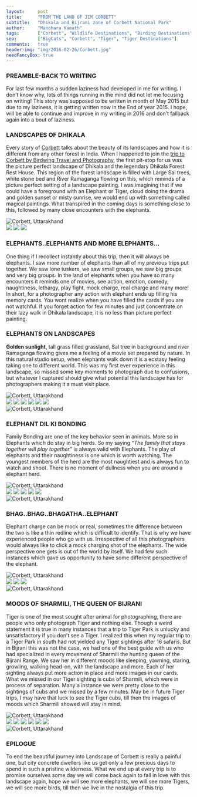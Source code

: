 ```yaml
---
layout:     post
title:      "FROM THE LAND OF JIM CORBETT"
subtitle:   "Dhikala and Bijrani zone of Corbett National Park"
author:     "Manohara Kamath"
tags:       ["Corbett", "Wildlife Destinations", "Birding Destinations", "Mammal Destinations", "Landscape Destinations", "Tiger Destinations"]
seo:		["BigCats", "Corbett", "Tiger", "Tiger Destinations"]
comments:   true
header-img: "img/2016-02-26/Corbett.jpg"
needFancyBox: true
---
```



<h3>PREAMBLE-BACK TO WRITING</h3>

<p>For last few months a sudden laziness had developed in me for writing. I don’t know why, lots of things running in the mind did not let me focusing on writing! This story was supposed to be written in month of May 2015 but due to my laziness, it is getting written now in the End of year 2015. I hope, will be able to continue and improve in my writing in 2016 and don’t fallback again into a bout of laziness.</p>

<h3>LANDSCAPES OF DHIKALA</h3>

<p>Every story of <a href="http://www.wilderhood.com/destination/Corbett" target="_blank">Corbett</a> talks about the beauty of its landscapes and how it is different from any other forest in India. When I happened to join the <a href="http://www.wilderhood.com/trip/Cobett,%20Pangot%20and%20Sattal%20-%20Treasures%20of%20Kumaon">trip to Corbett by Birdwing Travel and Photography</a>, the first pit-stop for us was the picture perfect landscape of Dhikala and the legendary Dhikala Forest Rest House. This region of the forest landscape is filled with Large Sal trees, white stone bed and River Ramaganga flowing on this, which reminds of a picture perfect setting of a landscape painting. I was imagining that if we could have a foreground with an Elephant or Tiger, cloud doing the drama and golden sunset or misty sunrise, we would end up with something called magical paintings. What transpired in the coming days is something close to this, followed by many close encounters with the elephants.</p>

<img src="{{ site.baseurl}}/img/2016-02-26/Corbett-1.jpg" alt="Corbett, Uttarakhand">
<div class="w-entity-images">
	<a class="fancybox" rel="group" href="{{ site.baseurl }}/img/2016-02-26/Corbett-2.jpg"> <img class="w-customised-image-preview w-small-image-preview" src="{{ site.baseurl }}/img/2016-02-26/Corbett-2.jpg"></a>
	<a class="fancybox" rel="group" href="{{ site.baseurl }}/img/2016-02-26/Corbett-3.jpg"> <img class="w-customised-image-preview w-small-image-preview" src="{{ site.baseurl }}/img/2016-02-26/Corbett-3.jpg"></a>
	<a class="fancybox" rel="group" href="{{ site.baseurl }}/img/2016-02-26/Corbett-4.jpg"> <img class="w-customised-image-preview w-small-image-preview" src="{{ site.baseurl }}/img/2016-02-26/Corbett-4.jpg"></a>
</div>

<h3>ELEPHANTS..ELEPHANTS AND MORE ELEPHANTS...</h3>

<p>One thing if I recollect instantly about this trip, then it will always be elephants. I saw more number of elephants than all of my previous trips put together. We saw lone tuskers, we saw small groups, we saw big groups and very big groups. In the land of elephants when you have so many encounters it reminds one of movies, see action, emotion, comedy, naughtiness, lethargy, play fight, mock charge, real charge and many more! In short, for a photographer any action with elephant ends up filling his memory cards. You wont realize when you have filled the cards if you are not watchful. If you forget action for few minutes and just concentrate on their lazy walk in Dhikala landscape, it is no less than picture perfect painting.</p>

<h3>ELEPHANTS ON LANDSCAPES</h3>

<p><strong>Golden sunlight</strong>, tall grass filled grassland, Sal tree in background and river Ramaganga flowing gives me a feeling of a movie set prepared by nature. In this natural studio setup, when elephants walk down it is a ecstasy feeling taking one to different world. This was my first ever experience in this landscape, so missed some key moments to photograph due to confusions, but whatever I captured should give what potential this landscape has for photographers making it a must visit place.</p>


<img src="{{ site.baseurl}}/img/2016-02-26/Corbett-5.jpg" alt="Corbett, Uttarakhand">
<div class="w-entity-images">
	<a class="fancybox" rel="group" href="{{ site.baseurl }}/img/2016-02-26/Corbett-6.jpg"> <img class="w-customised-image-preview w-small-image-preview" src="{{ site.baseurl }}/img/2016-02-26/Corbett-6.jpg"></a>
	<a class="fancybox" rel="group" href="{{ site.baseurl }}/img/2016-02-26/Corbett-7.jpg"> <img class="w-customised-image-preview w-small-image-preview" src="{{ site.baseurl }}/img/2016-02-26/Corbett-7.jpg"></a>
	<a class="fancybox" rel="group" href="{{ site.baseurl }}/img/2016-02-26/Corbett-8.jpg"> <img class="w-customised-image-preview w-small-image-preview" src="{{ site.baseurl }}/img/2016-02-26/Corbett-8.jpg"></a>
	<a class="fancybox" rel="group" href="{{ site.baseurl }}/img/2016-02-26/Corbett-9.jpg"> <img class="w-customised-image-preview w-small-image-preview" src="{{ site.baseurl }}/img/2016-02-26/Corbett-9.jpg"></a>
	<a class="fancybox" rel="group" href="{{ site.baseurl }}/img/2016-02-26/Corbett-10.jpg"> <img class="w-customised-image-preview w-small-image-preview" src="{{ site.baseurl }}/img/2016-02-26/Corbett-10.jpg"></a>
	<a class="fancybox" rel="group" href="{{ site.baseurl }}/img/2016-02-26/Corbett-11.jpg"> <img class="w-customised-image-preview w-small-image-preview" src="{{ site.baseurl }}/img/2016-02-26/Corbett-11.jpg"></a>
	</div>
<img src="{{ site.baseurl}}/img/2016-02-26/Corbett-12.jpg" alt="Corbett, Uttarakhand">

<h3>ELEPHANT DIL KI BONDING</h3>

<p>Family Bonding are one of the key behavior seen in animals. More so in Elephants which do stay in big herds. So my saying <em>“The family that stays together will play together”</em> is always valid with Elephants. The play of elephants and their naughtiness is one which is worth watching. The youngest members of the herd are the most naughtiest and is always fun to watch and shoot. There is no moment of dullness when you are around a elephant herd.</p>

<img src="{{ site.baseurl}}/img/2016-02-26/Corbett-13.jpg" alt="Corbett, Uttarakhand">
<div class="w-entity-images">
	<a class="fancybox" rel="group" href="{{ site.baseurl }}/img/2016-02-26/Corbett-14.jpg"> <img class="w-customised-image-preview w-small-image-preview " src="{{ site.baseurl }}/img/2016-02-26/Corbett-14.jpg"></a>
	<a class="fancybox" rel="group" href="{{ site.baseurl }}/img/2016-02-26/Corbett-15.jpg"> <img class="w-customised-image-preview w-small-image-preview" src="{{ site.baseurl }}/img/2016-02-26/Corbett-15.jpg"></a>
	<a class="fancybox" rel="group" href="{{ site.baseurl }}/img/2016-02-26/Corbett-16.jpg"> <img class="w-customised-image-preview w-small-image-preview" src="{{ site.baseurl }}/img/2016-02-26/Corbett-16.jpg"></a>
	<a class="fancybox" rel="group" href="{{ site.baseurl }}/img/2016-02-26/Corbett-17.jpg"> <img class="w-customised-image-preview w-small-image-preview" src="{{ site.baseurl }}/img/2016-02-26/Corbett-17.jpg"></a>
	<a class="fancybox" rel="group" href="{{ site.baseurl }}/img/2016-02-26/Corbett-18.jpg"> <img class="w-customised-image-preview w-small-image-preview" src="{{ site.baseurl }}/img/2016-02-26/Corbett-18.jpg"></a>
</div>
<img src="{{ site.baseurl}}/img/2016-02-26/Corbett-19.jpg" alt="Corbett, Uttarakhand">

<h3>BHAG..BHAG..BHAGATHA..ELEPHANT</h3>

<p>Elephant charge can be mock or real, sometimes the difference between the two is like a thin redline which is difficult to identify. That is why we have experienced people who go with us. Irrespective of all this photographers would always like to click a mock charging shot of the elephants. The wide perspective one gets is out of the world by itself. We had few such instances which gave us opportunity to have some different perspective of the elephant.</p>

<img src="{{ site.baseurl}}/img/2016-02-26/Corbett-20.jpg" alt="Corbett, Uttarakhand">
<div class="w-entity-images">
	<a class="fancybox" rel="group" href="{{ site.baseurl }}/img/2016-02-26/Corbett-21.jpg"> <img class="w-customised-image-preview w-small-image-preview" src="{{ site.baseurl }}/img/2016-02-26/Corbett-21.jpg"></a>
	<a class="fancybox" rel="group" href="{{ site.baseurl }}/img/2016-02-26/Corbett-22.jpg"> <img class="w-customised-image-preview w-small-image-preview" src="{{ site.baseurl }}/img/2016-02-26/Corbett-22.jpg"></a>
	<a class="fancybox" rel="group" href="{{ site.baseurl }}/img/2016-02-26/Corbett-23.jpg"> <img class="w-customised-image-preview w-small-image-preview" src="{{ site.baseurl }}/img/2016-02-26/Corbett-23.jpg"></a>
	</div>
<img src="{{ site.baseurl}}/img/2016-02-26/Corbett-24.jpg" alt="Corbett, Uttarakhand">


<h3>MOODS OF SHARMILI, THE QUEEN OF BIJRANI</h3>

<p>Tiger is one of the most sought after animal for photographing, there are people who only photograph Tiger and nothing else. Though a weird statement it is true in many instances that a trip to Tiger Park is unlucky and unsatisfactory if you don’t see a Tiger. I realized this when my regular trip to a Tiger Park in south had not yielded any Tiger sightings after 16 safaris. But in Bijrani this was not the case, we had one of the best guide with us who had specialized in every movement of Sharmili the hunting queen of the Bijrani Range. We saw her in different moods like sleeping, yawning, staring, growling, walking head-on, with the landscape and more. Each of her sighting always put more action in place and more images in our cards. What we missed in our Tiger sighting is cubs of Sharmili, which were in process of separation. Many a instance we were pretty close to the sightings of cubs and we missed by a few minutes. May be in future Tiger trips, I may have that luck to see the Tiger cubs, till then the images of moods which Sharmili showed will stay in mind.</p>

<img src="{{ site.baseurl}}/img/2016-02-26/Corbett-25.jpg" alt="Corbett, Uttarakhand">
<div class="w-entity-images">
	<a class="fancybox" rel="group" href="{{ site.baseurl }}/img/2016-02-26/Corbett-26.jpg"> <img class="w-customised-image-preview w-small-image-preview" src="{{ site.baseurl }}/img/2016-02-26/Corbett-26.jpg"></a>
	<a class="fancybox" rel="group" href="{{ site.baseurl }}/img/2016-02-26/Corbett-27.jpg"> <img class="w-customised-image-preview w-small-image-preview" src="{{ site.baseurl }}/img/2016-02-26/Corbett-27.jpg"></a>
	<a class="fancybox" rel="group" href="{{ site.baseurl }}/img/2016-02-26/Corbett-28.jpg"> <img class="w-customised-image-preview w-small-image-preview" src="{{ site.baseurl }}/img/2016-02-26/Corbett-28.jpg"></a>
	<a class="fancybox" rel="group" href="{{ site.baseurl }}/img/2016-02-26/Corbett-29.jpg"> <img class="w-customised-image-preview w-small-image-preview" src="{{ site.baseurl }}/img/2016-02-26/Corbett-29.jpg"></a>
	<a class="fancybox" rel="group" href="{{ site.baseurl }}/img/2016-02-26/Corbett-30.jpg"> <img class="w-customised-image-preview w-small-image-preview" src="{{ site.baseurl }}/img/2016-02-26/Corbett-30.jpg"></a>
	<a class="fancybox" rel="group" href="{{ site.baseurl }}/img/2016-02-26/Corbett-31.jpg"> <img class="w-customised-image-preview w-small-image-preview" src="{{ site.baseurl }}/img/2016-02-26/Corbett-31.jpg"></a>
	</div>
<img src="{{ site.baseurl}}/img/2016-02-26/Corbett-32.jpg" alt="Corbett, Uttarakhand">

<h3>EPILOGUE</h3>

<p>To end the beautiful journey into Landscape of Corbett is really a painful one, but city concrete dwellers like us get only a few precious days to spend in such a pristine wilderness. What we end up at every trip is to promise ourselves some day we will come back again to fall in love with this landscape again, hope we will see more elephants, we will see more Tigers, we will see more birds, till then we live in the nostalgia of this trip.</p>
